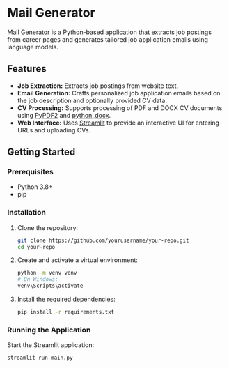 # Mail Generator

Mail Generator is a Python-based application that extracts job postings from career pages and generates tailored job application emails using language models.

## Features

- **Job Extraction:** Extracts job postings from website text.
- **Email Generation:** Crafts personalized job application emails based on the job description and optionally provided CV data.
- **CV Processing:** Supports processing of PDF and DOCX CV documents using [PyPDF2](https://pypi.org/project/PyPDF2/) and [python_docx](https://pypi.org/project/python-docx/).
- **Web Interface:** Uses [Streamlit](https://streamlit.io/) to provide an interactive UI for entering URLs and uploading CVs.

## Getting Started

### Prerequisites

- Python 3.8+
- pip

### Installation

1. Clone the repository:
   ```sh
   git clone https://github.com/yourusername/your-repo.git
   cd your-repo
   ```
2. Create and activate a virtual environment:
   ```sh
   python -m venv venv
   # On Windows:
   venv\Scripts\activate
   ```
3. Install the required dependencies:
   ```sh
   pip install -r requirements.txt
   ```

### Running the Application

Start the Streamlit application:
```sh
streamlit run main.py
```

